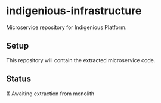 # indigenious-infrastructure

Microservice repository for Indigenious Platform.

## Setup

This repository will contain the extracted microservice code.

## Status

⏳ Awaiting extraction from monolith

